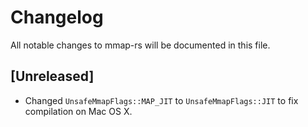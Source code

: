 # Changelog

All notable changes to mmap-rs will be documented in this file.

## [Unreleased]

- Changed `UnsafeMmapFlags::MAP_JIT` to `UnsafeMmapFlags::JIT` to fix compilation on Mac OS X.


